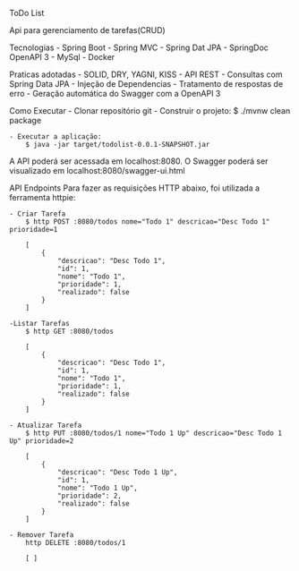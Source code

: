 ToDo List

Api para gerenciamento de tarefas(CRUD)

Tecnologias
    - Spring Boot
    - Spring MVC
    - Spring Dat JPA
    - SpringDoc OpenAPI 3
    - MySql
    - Docker

Praticas adotadas
    - SOLID, DRY, YAGNI, KISS
    - API REST
    - Consultas com Spring Data JPA
    - Injeção de Dependencias
    - Tratamento de respostas de erro
    - Geração automática do Swagger com a OpenAPI 3

Como Executar
    - Clonar repositório git
    - Construir o projeto:
        $ ./mvnw clean package

    - Executar a aplicação:
        $ java -jar target/todolist-0.0.1-SNAPSHOT.jar

A API poderá ser acessada em localhost:8080. O Swagger poderá ser visualizado em localhost:8080/swagger-ui.html

API Endpoints
    Para fazer as requisições HTTP abaixo, foi utilizada a ferramenta httpie:

    - Criar Tarefa
        $ http POST :8080/todos nome="Todo 1" descricao="Desc Todo 1" prioridade=1

        [
            {
                "descricao": "Desc Todo 1",
                "id": 1,
                "nome": "Todo 1",
                "prioridade": 1,
                "realizado": false
            }
        ]

    -Listar Tarefas
        $ http GET :8080/todos

        [
            {
                "descricao": "Desc Todo 1",
                "id": 1,
                "nome": "Todo 1",
                "prioridade": 1,
                "realizado": false
            }
        ]

    - Atualizar Tarefa
        $ http PUT :8080/todos/1 nome="Todo 1 Up" descricao="Desc Todo 1 Up" prioridade=2

        [
            {
                "descricao": "Desc Todo 1 Up",
                "id": 1,
                "nome": "Todo 1 Up",
                "prioridade": 2,
                "realizado": false
            }
        ]

    - Remover Tarefa
        http DELETE :8080/todos/1

        [ ]
